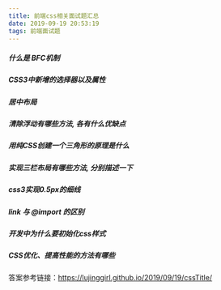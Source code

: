 ```yaml
---
title: 前端css相关面试题汇总
date: 2019-09-19 20:53:19
tags: 前端面试题
---
```


##### 什么是 BFC机制
##### CSS3中新增的选择器以及属性
##### 居中布局
##### 清除浮动有哪些方法, 各有什么优缺点
##### 用纯CSS创建一个三角形的原理是什么
##### 实现三栏布局有哪些方法, 分别描述一下
##### css3实现0.5px的细线
##### link 与 @import 的区别
##### 开发中为什么要初始化css样式
##### CSS优化、提高性能的方法有哪些

答案参考链接：https://lujinggirl.github.io/2019/09/19/cssTitle/



